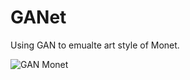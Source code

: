 # GANet
Using GAN to emualte art style of Monet.

![GAN Monet](https://github.com/Team-GANville/GANet/edit/main/ganet.png)
